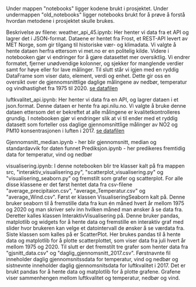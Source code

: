 Under mappen "notebooks" ligger kodene brukt i prosjektet. Under undermappen "old_notebooks" ligger notebooks brukt for å prøve å forstå hvordan metodene i prosjektet skulle brukes. 

Beskrivelse av filene:
weather_api_45.ipynb:
Her henter vi data fra et API og lagrer det i JSON-format. Dataene er hentet fra Frost, et REST-API levert av MET Norge, som gir tilgang til historiske vær- og klimadata. Vi valgte å hente dataen herfra ettersom vi met.no er en politelig kilde. Videre i notebooken gjør vi endringer for å gjøre datasettet mer oversiktlig. Vi endrer formatet, fjerner unødvendige kolonner, og sjekker for manglende verdier samt for høye eller for lave målinger. Til slutt står vi igjen med en ryddig DataFrame som viser dato, element, verdi og enhet. Dette gir oss en oversikt over de gjennomsnittlige daglige målingene av nedbør, temperatur og vindhastighet fra 1975 til 2020. 
[se datafilen](../data/gjsnitt_data.csv)


luftkvalitet_api.ipynb:
Her henter vi data fra en API, og lagrer dataen i et json.format. Denne dataen er hente fra api.nilu.no. Vi valgte å bruke denne dataen ettersom det er bekreftet at alle målingene er kvalitetkontrolleres grundig. 
I notebooken gjør vi endringer slik at vi til ender med et ryddig datasett som forteller oss daglige gjennomsnittlige målinger av NO2 og PM10 konsentrasjonen i luften i 2017. 
[se datafilen](../data/daglig_gjennomsnitt_2017.csv)



Gjennomsnitt_median.ipynb - her blir gjennomsnitt, median og standardavvik for daten funnet
Prediksjon.ipynb - her predikeres fremtidig data for temperatur, vind og nedbør


visualisering.ipynb:
I denne notebooken blir tre klasser kalt på fra mappen src, "interaktiv_visualisering.py", "scatterplot_visualisering.py" og "visualisering_seaborn.py" og fremstilt som grafer og scatterplot. For alle disse klassene er det først hentet data fra csv-filene "average_precipitaion.csv", "average_Temperatur.csv" og "average_Wind.csv". Først er klassen VisualiseringSeaborn kalt på. Denne bruker seaborn til å fremstille data fra kun én måned hvert år mellom 1975 og 2020 og man skriver selv inn hvilken måned man ønsker å se data fra. Deretter kalles klassen InteraktivVisualisering på. Denne bruker pandas, matplotlib og widgets for å hente data og fremstille en interaktiv graf med slider hvor brukeren kan velge et datointervall de ønsker å se værdata fra. Siste klassen som kalles på er ScatterPlot. Her brukes pandas til å hente data og matplotlib for å plotte scatterplottet, som viser data fra juli hvert år mellom 1975 og 2020. Til slutt er det fremstilt tre grafer som henter data fra "gjsnitt_data.csv" og "daglig_gjennomsnitt_2017.csv". Førstnavnte fil inneholder daglig gjennomsnitssdata for temperatur, vind og nedbør og sistnevnte inneholder daglig gjennomsnitsdata for luftkvalitet i 2017. Det er brukt pandas for å hente data og matplotlib for å plotte grafene. Grafene viser sammenhengen mellom luftkvalitet og temperatur, nedbør og vind. 